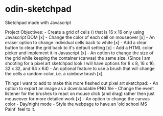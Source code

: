 # odin-sketchpad
Sketchpad made with Javascript


Project Objectives:
    - Create a grid of cells (<divs>) that is 16 x 16 only using Javascript DOM [x]
    - Change the color of each cell on mouseover [x]
    - An eraser option to change individual cells back to white [x]
    - Add a clear button to clear the grid back to it's default setting [x]
    - Add a HTML color picker and implement it in Javascript [x]
    - An option to change the size of the grid while keeping the container (canvas) the same size. (Since I am shooting for a pixel art 
    sketchpad look I will have options for 8 x 8, 16 x 16, 32 x 32, and 64 x 64)
    - An optional feature to use a brush that will change the cells a random color, i.e. a rainbow brush [x]

Things I want to add to make this more fleshed out pixel art sketchpad:
    - An option to export an image as a downloadable PNG file
    - Change the event listener for the brushes to react on mouse click (and drag) rather then just mouseover for more detailed work [x]
    - An option to change the canvas color
    - Day/night mode
    - Style the webpage to have an 'old school MS Paint' feel to it.